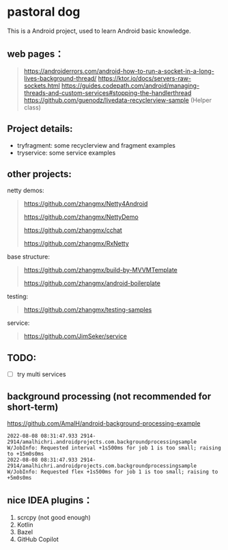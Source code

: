 # pastoral dog

This is a Android project, used to learn Android basic knowledge.

## web pages：

> https://androiderrors.com/android-how-to-run-a-socket-in-a-long-lives-background-thread/
> https://ktor.io/docs/servers-raw-sockets.html
> https://guides.codepath.com/android/managing-threads-and-custom-services#stopping-the-handlerthread
> https://github.com/guenodz/livedata-recyclerview-sample (Helper class)

## Project details:


* tryfragment: some recyclerview and fragment examples
* tryservice: some service examples


## other projects:

netty demos:

> https://github.com/zhangmx/Netty4Android 
> 
> https://github.com/zhangmx/NettyDemo 
> 
> https://github.com/zhangmx/cchat 
>
> https://github.com/zhangmx/RxNetty

base structure:

> https://github.com/zhangmx/build-by-MVVMTemplate
> 
> https://github.com/zhangmx/android-boilerplate

testing:
> https://github.com/zhangmx/testing-samples

service:
> https://github.com/JimSeker/service

## TODO: 

-[ ] try multi services 

## background processing (not recommended for short-term)

https://github.com/AmalH/android-background-processing-example
```log
2022-08-08 08:31:47.933 2914-2914/amalhichri.androidprojects.com.backgroundprocessingsample W/JobInfo: Requested interval +1s500ms for job 1 is too small; raising to +15m0s0ms
2022-08-08 08:31:47.933 2914-2914/amalhichri.androidprojects.com.backgroundprocessingsample W/JobInfo: Requested flex +1s500ms for job 1 is too small; raising to +5m0s0ms
```

## nice IDEA plugins：

1. scrcpy (not good enough)
2. Kotlin
3. Bazel
4. GitHub Copilot